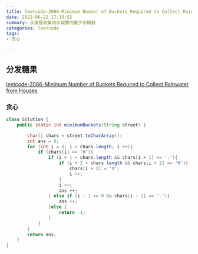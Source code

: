 ```yaml
---
title: leetcode-2086-Minimum Number of Buckets Required to Collect Rainwater from Houses
date: 2022-06-22 17:10:52
summary: 从房屋收集雨水需要的最少水桶数
categories: leetcode
tags:
- 贪心   

---
```

## 分发糖果
[leetcode-2086-Minimum Number of Buckets Required to Collect Rainwater from Houses](https://leetcode.cn/problems/minimum-number-of-buckets-required-to-collect-rainwater-from-houses/)


### 贪心

```java
class Solution {
    public static int minimumBuckets(String street) {

        char[] chars = street.toCharArray();
        int ans = 0;
        for (int i = 0; i < chars.length; i ++){
            if (chars[i] == 'H'){
                if (i + 1 < chars.length && chars[i + 1] == '.'){
                    if (i + 2 < chars.length && chars[i + 2] == 'H'){
                        chars[i + 2] = 'X';
                        i ++;
                    }
                    i ++;
                    ans ++;
                } else if (i - 1 >= 0 && chars[i - 1] == '.'){
                    ans ++;
                }else {
                    return -1;
                }
            }
        }
        return ans;
    }
}
```
